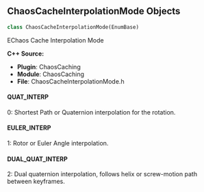 ## ChaosCacheInterpolationMode Objects

```python
class ChaosCacheInterpolationMode(EnumBase)
```

EChaos Cache Interpolation Mode

**C++ Source:**

- **Plugin**: ChaosCaching
- **Module**: ChaosCaching
- **File**: ChaosCacheInterpolationMode.h

<a id="unreal.ChaosCacheInterpolationMode.QUAT_INTERP"></a>

#### QUAT_INTERP

0: Shortest Path or Quaternion interpolation for the rotation.

<a id="unreal.ChaosCacheInterpolationMode.EULER_INTERP"></a>

#### EULER_INTERP

1: Rotor or Euler Angle interpolation.

<a id="unreal.ChaosCacheInterpolationMode.DUAL_QUAT_INTERP"></a>

#### DUAL_QUAT_INTERP

2: Dual quaternion interpolation, follows helix or screw-motion path between keyframes.

<a id="unreal.CacheMode"></a>
